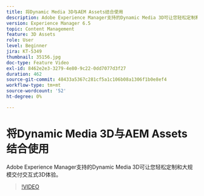 ```yaml
---
title: 将Dynamic Media 3D与AEM Assets结合使用
description: Adobe Experience Manager支持的Dynamic Media 3D可让您轻松定制和大规模交付交互式3D体验
version: Experience Manager 6.5
topic: Content Management
feature: 3D Assets
role: User
level: Beginner
jira: KT-5349
thumbnail: 35156.jpg
doc-type: Feature Video
exl-id: 8462e2e3-3279-4e80-9c22-0dd7077d3f27
duration: 462
source-git-commit: 48433a5367c281cf5a1c106b08a1306f1b0e8ef4
workflow-type: tm+mt
source-wordcount: '52'
ht-degree: 0%

---
```


# 将Dynamic Media 3D与AEM Assets结合使用

Adobe Experience Manager支持的Dynamic Media 3D可让您轻松定制和大规模交付交互式3D体验。

>[!VIDEO](https://video.tv.adobe.com/v/39526?quality=12&learn=on&captions=chi_hans)
